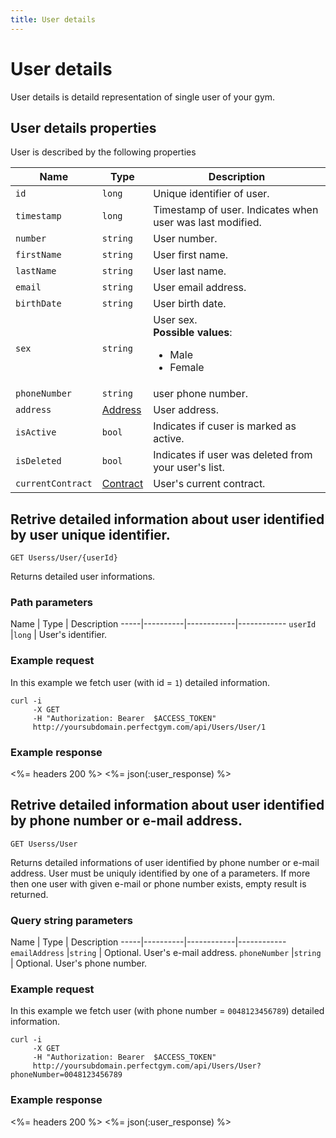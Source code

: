 ```yaml
---
title: User details
---
```


# User details

User details is detaild representation of single user of your gym. 


## <a name="properties"></a>User details properties

User is described by the following properties

Name            	| Type      | Description
-----|--------------|----------------------
`id`            	|`long`     			| Unique identifier of user.
`timestamp`     	|`long`     			| Timestamp of user. Indicates when user was last modified.
`number`          	|`string`   			| User number.
`firstName`     	|`string`   			| User first name.
`lastName`        	|`string`   			| User last name.
`email`          	|`string`   			| User email address.
`birthDate`         |`string`   			| User birth date.
`sex`          		|`string`   			| User sex. <br><strong>Possible values</strong>: <br><ul><li>Male</li><li>Female</li></ul>
`phoneNumber`      	|`string`   			| user phone number.
`address`           |[Address][Address]     | User address.
`isActive`     		|`bool`     			| Indicates if cuser is marked as active.
`isDeleted`     	|`bool`     			| Indicates if user was deleted from your user's list.
`currentContract`   |[Contract][Contract]   | User's current contract.



## Retrive detailed information about user identified by user unique identifier.

    GET Userss/User/{userId}

Returns detailed user informations.


### Path parameters

Name            | Type       | Description
-----|----------|------------|------------
`userId`        |`long`      | User's identifier.


### Example request

In this example we fetch user (with id = `1`) detailed information.

``` command-line
curl -i 
     -X GET 
     -H "Authorization: Bearer  $ACCESS_TOKEN"  
     http://yoursubdomain.perfectgym.com/api/Users/User/1
```


### Example response

<%= headers 200 %>
<%= json(:user_response) %>



## Retrive detailed information about user identified by phone number or e-mail address.

    GET Userss/User

Returns detailed informations of user identified by phone number or e-mail address. User must be
uniquly identified by one of a parameters. If more then one user with given e-mail or phone number exists,
empty result is returned.


### Query string parameters

Name            | Type       | Description
-----|----------|------------|------------
`emailAddress`  |`string`    | Optional. User's e-mail address.
`phoneNumber`   |`string`    | Optional. User's phone number.


### Example request

In this example we fetch user (with phone number = `0048123456789`) detailed information.

``` command-line
curl -i 
     -X GET 
     -H "Authorization: Bearer  $ACCESS_TOKEN"  
     http://yoursubdomain.perfectgym.com/api/Users/User?phoneNumber=0048123456789
```


### Example response

<%= headers 200 %>
<%= json(:user_response) %>



[Contract]: /appendix/datatypes/contract
[Address]: /appendix/datatypes/address

